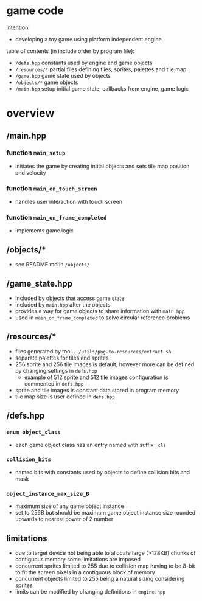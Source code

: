 # game code

intention:
* developing a toy game using platform independent engine

table of contents (in include order by program file):
* `/defs.hpp` constants used by engine and game objects
* `/resources/*` partial files defining tiles, sprites, palettes and tile map
* `/game.hpp` game state used by objects
* `/objects/*` game objects
* `/main.hpp` setup initial game state, callbacks from engine, game logic

# overview

## /main.hpp
### function `main_setup`
* initiates the game by creating initial objects and sets tile map position and velocity
### function `main_on_touch_screen`
* handles user interaction with touch screen
### function `main_on_frame_completed`
* implements game logic

## /objects/*
* see README.md in `/objects/`

## /game_state.hpp
* included by objects that access game state
* included by `main.hpp` after the objects
* provides a way for game objects to share information with `main.hpp`
* used in `main_on_frame_completed` to solve circular reference problems

## /resources/*
* files generated by tool `../utils/png-to-resources/extract.sh`
* separate palettes for tiles and sprites
* 256 sprite and 256 tile images is default, however more can be defined by changing settings in `defs.hpp`
  - example of 512 sprite and 512 tile images configuration is commented in `defs.hpp`
* sprite and tile images is constant data stored in program memory
* tile map size is user defined in `defs.hpp`

## /defs.hpp
### `enum object_class`
* each game object class has an entry named with suffix `_cls`
### `collision_bits`
* named bits with constants used by objects to define collision bits and mask
### `object_instance_max_size_B`
* maximum size of any game object instance
* set to 256B but should be maximum game object instance size rounded upwards to nearest power of 2 number

## limitations
* due to target device not being able to allocate large (>128KB) chunks of contiguous memory some limitations are imposed
* concurrent sprites limited to 255 due to collision map having to be 8-bit to fit the screen pixels in a contiguous block of memory
* concurrent objects limited to 255 being a natural sizing considering sprites
* limits can be modified by changing definitions in `engine.hpp`
